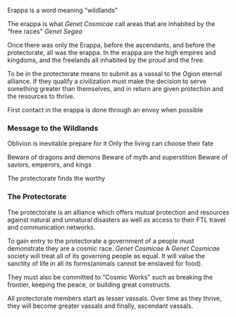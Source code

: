 Erappa is a word meaning "wildlands"

The erappa is what _Genet Cosmicae_ call areas that are inhabited by the "free races" _Genet Segea_

Once there was only the Erappa, before the ascendants, and before the protectorate, all was the erappa. In the erappa are the high empires and kingdoms, and the freelands all inhabited by the proud and the free.

To be in the protectorate means to submit as a vassal to the Ogion eternal alliance. If they qualify a civilization must make the decision to serve something greater than themselves, and in return are given protection and the resources to thrive.

First contact in the erappa is done through an envoy when possible


### Message to the Wildlands

Oblivion is inevitable prepare for it
Only the living can choose their fate

Beware of dragons and demons
Beware of myth and superstition
Beware of saviors, emperors, and kings

The protectorate finds the worthy


### The Protectorate

The protectorate is an alliance which offers mutual protection and resources against natural and unnatural disasters as well as access to their FTL travel and communication networks.

To gain entry to the protectorate a government of a people must demonstrate they are a cosmic race. _Genet Cosmicae_
A _Genet Cosmicae_ society will treat all of its governing people as equal. It will value the sanctity of life in all its forms(animals cannot be enslaved for food).

They must also be committed to "Cosmic Works" such as breaking the frontier, keeping the peace, or building great constructs.

All protectorate members start as lesser vassals. Over time as they thrive, they will become greater vassals and finally, ascendant vassals.
